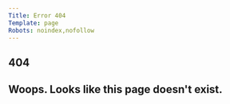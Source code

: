 ```yaml
---
Title: Error 404
Template: page
Robots: noindex,nofollow
---
```

<section class="hero is-large is-bold has-text-centered"> 
    <div class="hero-body">
        <div class="container">
            <h1 class="title has-text-danger">404</h1>
            <h2 class="subtitle">Woops. Looks like this page doesn't exist.</h2>
        </div>
    </div>
</section>